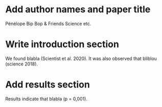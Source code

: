 # Add author names and paper title 
Pénélope Bip Bop & Friends
Science etc. 

# Write introduction section 
We found blabla (Scientist et al. 2020). It was also observed that bliblou (science 2018).

# Add results section
Results indicate that blabla (p = 0,001).